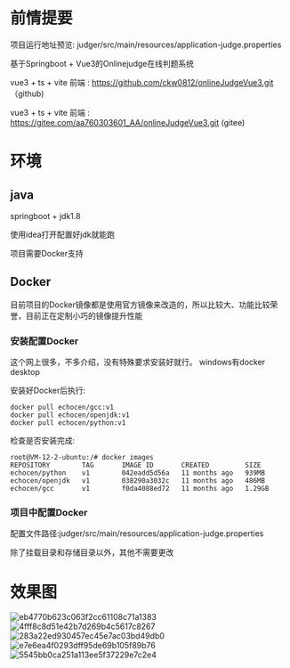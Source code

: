 # 前情提要
项目运行地址预览: judger/src/main/resources/application-judge.properties

基于Springboot + Vue3的Onlinejudge在线判题系统

vue3 + ts + vite 前端 : https://github.com/ckw0812/onlineJudgeVue3.git （github)

vue3 + ts + vite 前端 : https://gitee.com/aa760303601_AA/onlineJudgeVue3.git (gitee)



# 环境

## java
springboot + jdk1.8

使用idea打开配置好jdk就能跑

项目需要Docker支持
## Docker
目前项目的Docker镜像都是使用官方镜像来改造的，所以比较大、功能比较荣誉，目前正在定制小巧的镜像提升性能
### 安装配置Docker
这个网上很多，不多介绍，没有特殊要求安装好就行。
windows有docker desktop 

安装好Docker后执行:

```shell
docker pull echocen/gcc:v1
docker pull echocen/openjdk:v1
docker pull echocen/python:v1

```
检查是否安装完成:
```shell
root@VM-12-2-ubuntu:/# docker images
REPOSITORY        TAG       IMAGE ID       CREATED         SIZE
echocen/python    v1        042eadd5d56a   11 months ago   939MB
echocen/openjdk   v1        038290a3032c   11 months ago   486MB
echocen/gcc       v1        f0da4088ed72   11 months ago   1.29GB
```
### 项目中配置Docker
配置文件路径:judger/src/main/resources/application-judge.properties

除了挂载目录和存储目录以外，其他不需要更改

# 效果图
![eb4770b623c063f2cc61108c71a1383](https://user-images.githubusercontent.com/91200734/233857296-4796e241-39dc-4b0d-8414-d9e5b7eaffd8.png)
![4fff8c8d51e42b7d269b4c5617c8267](https://user-images.githubusercontent.com/91200734/233857298-9ca542f1-415f-49af-9409-1445e8972354.png)
![283a22ed930457ec45e7ac03bd49db0](https://user-images.githubusercontent.com/91200734/233857302-c0d7a42a-2935-46ec-8bf8-7f0de437a852.png)
![e7e6ea4f0293dff95de69b105f89b76](https://user-images.githubusercontent.com/91200734/233857304-a28aa1f2-8c3d-4cd9-a02a-a8bc56f92ed4.png)
![5545bb0ca251a113ee5f37229e7c2e4](https://user-images.githubusercontent.com/91200734/233857307-d894e8ee-4001-4ed3-bc94-37915b88d37d.jpg)
